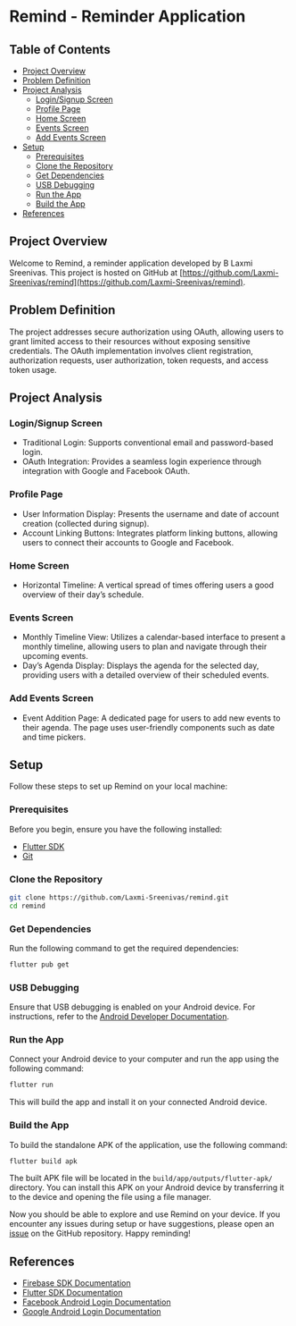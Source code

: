 # Remind - Reminder Application

## Table of Contents
- [Project Overview](#project-overview)
- [Problem Definition](#problem-definition)
- [Project Analysis](#project-analysis)
  - [Login/Signup Screen](#login-signup-screen)
  - [Profile Page](#profile-page)
  - [Home Screen](#home-screen)
  - [Events Screen](#events-screen)
  - [Add Events Screen](#add-events-screen)
- [Setup](#setup)
  - [Prerequisites](#prerequisites)
  - [Clone the Repository](#clone-the-repository)
  - [Get Dependencies](#get-dependencies)
  - [USB Debugging](#usb-debugging)
  - [Run the App](#run-the-app)
  - [Build the App](#build-the-app)
- [References](#references)

## Project Overview

Welcome to Remind, a reminder application developed by B Laxmi Sreenivas. This project is hosted on GitHub at [https://github.com/Laxmi-Sreenivas/remind](https://github.com/Laxmi-Sreenivas/remind).

## Problem Definition

The project addresses secure authorization using OAuth, allowing users to grant limited access to their resources without exposing sensitive credentials. The OAuth implementation involves client registration, authorization requests, user authorization, token requests, and access token usage.

## Project Analysis

### Login/Signup Screen

- Traditional Login: Supports conventional email and password-based login.
- OAuth Integration: Provides a seamless login experience through integration with Google and Facebook OAuth.

### Profile Page

- User Information Display: Presents the username and date of account creation (collected during signup).
- Account Linking Buttons: Integrates platform linking buttons, allowing users to connect their accounts to Google and Facebook.

### Home Screen

- Horizontal Timeline: A vertical spread of times offering users a good overview of their day’s schedule.

### Events Screen

- Monthly Timeline View: Utilizes a calendar-based interface to present a monthly timeline, allowing users to plan and navigate through their upcoming events.
- Day’s Agenda Display: Displays the agenda for the selected day, providing users with a detailed overview of their scheduled events.

### Add Events Screen

- Event Addition Page: A dedicated page for users to add new events to their agenda. The page uses user-friendly components such as date and time pickers.

## Setup

Follow these steps to set up Remind on your local machine:

### Prerequisites

Before you begin, ensure you have the following installed:

- [Flutter SDK](https://flutter.dev/docs/get-started/install)
- [Git](https://git-scm.com/book/en/v2/Getting-Started-Installing-Git)

### Clone the Repository

```bash
git clone https://github.com/Laxmi-Sreenivas/remind.git
cd remind
```

### Get Dependencies

Run the following command to get the required dependencies:

```bash
flutter pub get
```

### USB Debugging

Ensure that USB debugging is enabled on your Android device. For instructions, refer to the [Android Developer Documentation](https://developer.android.com/studio/debug/dev-options).

### Run the App

Connect your Android device to your computer and run the app using the following command:

```bash
flutter run
```

This will build the app and install it on your connected Android device.

### Build the App

To build the standalone APK of the application, use the following command:

```bash
flutter build apk
```

The built APK file will be located in the `build/app/outputs/flutter-apk/` directory. You can install this APK on your Android device by transferring it to the device and opening the file using a file manager.

Now you should be able to explore and use Remind on your device. If you encounter any issues during setup or have suggestions, please open an [issue](https://github.com/Laxmi-Sreenivas/remind/issues) on the GitHub repository. Happy reminding!

## References

- [Firebase SDK Documentation](https://firebase.google.com/docs)
- [Flutter SDK Documentation](https://docs.flutter.dev/)
- [Facebook Android Login Documentation](https://developers.facebook.com/docs/)
- [Google Android Login Documentation](https://cloud.google.com/)
